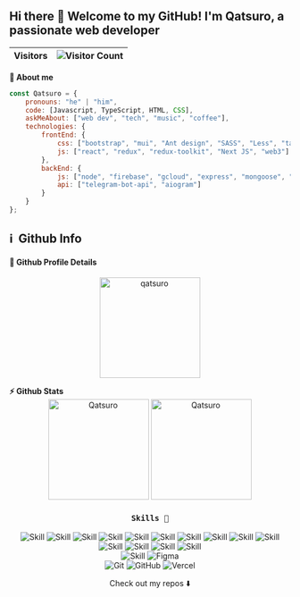 ## Hi there 👋 Welcome to my GitHub! I'm Qatsuro, a passionate web developer
<!--- <img src="https://31.media.tumblr.com/80a27702d2a0e816ce9254fe1406d37d/tumblr_mnr1p8WZux1sn5r0ro1_500.gif"  /> --->

| Visitors | ![Visitor Count](https://profile-counter.glitch.me/{qatsuro}/count.svg) |
|---|---|

<summary><b>🧑 About me</b></summary>

```javascript
const Qatsuro = {
    pronouns: "he" | "him",
    code: [Javascript, TypeScript, HTML, CSS],
    askMeAbout: ["web dev", "tech", "music", "coffee"],
    technologies: {
        frontEnd: {
            css: ["bootstrap", "mui", "Ant design", "SASS", "Less", "tailwind", "chakra"],
            js: ["react", "redux", "redux-toolkit", "Next JS", "web3"]
        },
        backEnd: {
            js: ["node", "firebase", "gcloud", "express", "mongoose", "Nest JS", "MERN"],
            api: ["telegram-bot-api", "aiogram"]
        }        
    }
};
```

<h2>ℹ️ &nbsp;Github Info</h2>
	
  <summary><h4>🔎 Github Profile Details</h4></summary>
<p align="center"><img height="180em" src="https://github-profile-summary-cards.vercel.app/api/cards/profile-details?username=qatsuro&theme=github_dark" alt="qatsuro" align = "center"/></p>

  <summary><b>⚡ Github Stats</b></summary>
<div align="center"><img height="180em" src="https://github-readme-stats.vercel.app/api?username=qatsuro&hide_border=true&count_private=true&show_icons=true&theme=github_dark" alt="Qatsuro" />
<img height="180em" src="https://github-readme-stats.vercel.app/api/top-langs?username=qatsuro&show_icons=true&locale=en&layout=compact&hide_border=true&theme=github_dark" alt="Qatsuro" /></div>

<div align="center">
  <h3>
    
    Skills 💪
    
  </h3>
  
 
![Skill](https://img.shields.io/badge/HTML5-E34F26?style=for-the-badge&logo=html5&logoColor=white)
![Skill](https://img.shields.io/badge/CSS3-1572B6?style=for-the-badge&logo=css3&logoColor=white)
![Skill](https://img.shields.io/badge/JavaScript-323330?style=for-the-badge&logo=javascript&logoColor=F7DF1E)
  ![Skill](https://img.shields.io/badge/Node.js-43853D?style=for-the-badge&logo=node.js&logoColor=white)
![Skill](https://img.shields.io/badge/Express.js-000000?style=for-the-badge&logo=express&logoColor=white)
![Skill](https://img.shields.io/badge/React-20232A?style=for-the-badge&logo=react&logoColor=61DAFB)
![Skill](https://img.shields.io/badge/Material--UI-0081CB?style=for-the-badge&logo=material-ui&logoColor=white)
![Skill](https://img.shields.io/badge/Tailwind_CSS-38B2AC?style=for-the-badge&logo=tailwind-css&logoColor=white)
![Skill](https://img.shields.io/badge/React_Router-CA4245?style=for-the-badge&logo=react-router&logoColor=white)
![Skill](https://img.shields.io/badge/firebase-ffca28?style=for-the-badge&logo=firebase&logoColor=white)
![Skill](https://img.shields.io/badge/next.js-000000?style=for-the-badge&logo=next.js&logoColor=white)
![Skill](https://img.shields.io/badge/Postman-FF6C37?style=for-the-badge&logo=Postman&logoColor=white)
![Skill](https://img.shields.io/badge/MongoDB-4EA94B?style=for-the-badge&logo=mongodb&logoColor=white)
![Skill](https://img.shields.io/badge/Redux-4EA94B?style=for-the-badge&logo=redux&logoColor=764abc)
  <br/>
  ![Skill](https://img.shields.io/badge/Visual_Studio_Code-0078D4?style=for-the-badge&logo=visual%20studio%20code&logoColor=white)
  ![Figma](https://img.shields.io/badge/figma-%23F24E1E.svg?style=for-the-badge&logo=figma&logoColor=white)
  <br/>
  ![Git](https://img.shields.io/badge/git-%23F05033.svg?style=for-the-badge&logo=git&logoColor=white)
  ![GitHub](https://img.shields.io/badge/github-%23121011.svg?style=for-the-badge&logo=github&logoColor=white)
  ![Vercel](https://img.shields.io/badge/vercel-%23000000.svg?style=for-the-badge&logo=vercel&logoColor=white)
  
</div>





<p align="center">
Check out my repos ⬇️  
</p>
